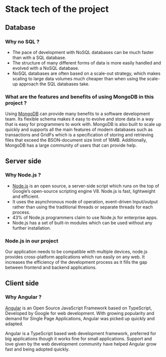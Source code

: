 # Stack tech of the project

## Database

### Why no SQL ? 

* The pace of development with NoSQL databases can be much faster than with a SQL database.
* The structure of many different forms of data is more easily handled and evolved with a NoSQL database.
* NoSQL databases are often based on a scale-out strategy, which makes scaling to large data volumes much cheaper than when using the scale-up approach the SQL databases take.

### What are the features and benefits of using MongoDB in this project ?

Using [MongoDB](https://www.mongodb.com/) can provide many benefits to a software development team. Its flexible schema makes it easy to evolve and store data in a way that is easy for programmers to work with. MongoDB is also built to scale up quickly and supports all the main features of modern databases such as transactions and GridFs which is a specification of storing and retrieving files that exceed the BSON-document size limit of 16MB. Additionally, MongoDB has a large community of users that can provide help.

## Server side

### Why Node.js ? 
* [Node.js](https://nodejs.org/) is an open source, a server-side script which runs on the top of Google’s open-source scripting engine V8. Node.js is fast, lightweight and efficient.
* It uses the asynchronous mode of operation, event-driven Input/output rather than using the traditional threads or separate threads for each process.
* 43% of Node.js programmers claim to use Node.js for enterprise apps.
* Node.js has a set of built-in modules which can be used without any further installation.

### Node.js in our project 

Our application needs to be compatible with multiple devices, node.js provides cross-platform applications which run easily on any web. It increases the efficiency of the development process as it fills the gap between frontend and backend applications.

## Client side

### Why Angular ?

[Angular](https://angular.io/) is an Open Source JavaScript Framework based on TypeScript, Developed by Google for web development. With growing popularity and demand for Single Page Applications, Angular was picked up quickly and adapted.

Angular is a TypeScript based web development framework, preferred for big applications though it works fine for small applications. Support and love given by the web development community have helped Angular grow fast and being adopted quickly.
